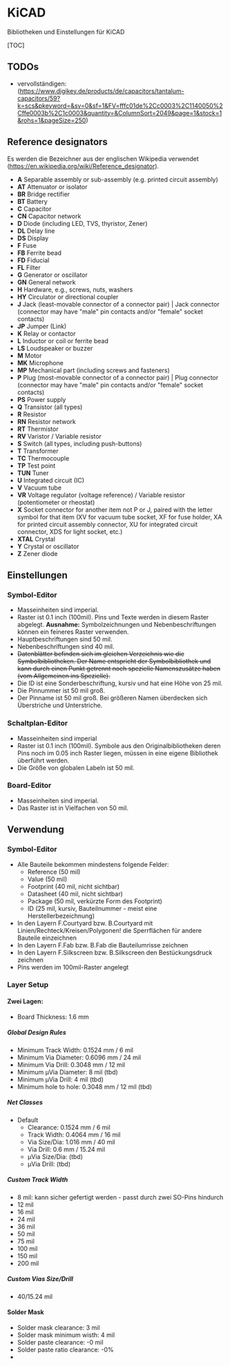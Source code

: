 # KiCAD

Bibliotheken und Einstellungen für KiCAD

[TOC]

## TODOs

- vervollständigen: (https://www.digikey.de/products/de/capacitors/tantalum-capacitors/59?k=scs&pkeyword=&sv=0&sf=1&FV=fffc01de%2Cc0003%2C1140050%2Cffe0003b%2C1c0003&quantity=&ColumnSort=2049&page=1&stock=1&rohs=1&pageSize=250)

## Reference designators

Es werden die Bezeichner aus der englischen Wikipedia verwendet (https://en.wikipedia.org/wiki/Reference_designator).

- **A**        Separable assembly or sub-assembly (e.g. printed circuit assembly)
- **AT**    Attenuator or isolator
- **BR**    Bridge rectifier
- **BT**    Battery
- **C**        Capacitor
- **CN**    Capacitor network
- **D**        Diode (including LED, TVS, thyristor, Zener)
- **DL**    Delay line
- **DS**    Display
- **F**        Fuse
- **FB**    Ferrite bead
- **FD**    Fiducial
- **FL**    Filter
- **G**        Generator or oscillator
- **GN**    General network
- **H**        Hardware, e.g., screws, nuts, washers
- **HY**    Circulator or directional coupler
- **J**        Jack (least-movable connector of a connector pair) | Jack connector (connector may have "male" pin contacts and/or "female" socket contacts)
- **JP**    Jumper (Link)
- **K**        Relay or contactor
- **L**        Inductor or coil or ferrite bead
- **LS**    Loudspeaker or buzzer
- **M**        Motor
- **MK**    Microphone
- **MP**    Mechanical part (including screws and fasteners)
- **P**        Plug (most-movable connector of a connector pair) | Plug connector (connector may have "male" pin contacts and/or "female" socket contacts)
- **PS**    Power supply
- **Q**        Transistor (all types)
- **R**        Resistor
- **RN**    Resistor network
- **RT**    Thermistor
- **RV**    Varistor / Variable resistor
- **S**        Switch (all types, including push-buttons)
- **T**        Transformer
- **TC**    Thermocouple
- **TP**    Test point
- **TUN**    Tuner
- **U**        Integrated circuit (IC)
- **V**        Vacuum tube
- **VR**    Voltage regulator (voltage reference) / Variable resistor (potentiometer or rheostat)
- **X**        Socket connector for another item not P or J, paired with the letter symbol for that item (XV for vacuum tube socket, XF for fuse holder, XA for printed circuit assembly connector, XU for integrated circuit connector, XDS for light socket, etc.)
- **XTAL**    Crystal
- **Y**        Crystal or oscillator
- **Z**        Zener diode

## Einstellungen

### Symbol-Editor

- Masseinheiten sind imperial.
- Raster ist 0.1 inch (100mil). Pins und Texte werden in diesem Raster abgelegt. **Ausnahme:** Symbolzeichnungen und Nebenbeschriftungen können ein feineres Raster verwenden.
- Hauptbeschriftungen sind 50 mil.
- Nebenbeschriftungen sind 40 mil.
- ~~Datenblätter befinden sich im gleichen Verzeichnis wie die Symbolbibliotheken. Der Name entspricht der Symbolbibliothek und kann durch einen Punkt getrennt noch spezielle Namenszusätze haben (vom Allgemeinen ins Spezielle).~~
- Die ID ist eine Sonderbeschriftung, kursiv und hat eine Höhe von 25 mil.
- Die Pinnummer ist 50 mil groß.
- Der Pinname ist 50 mil groß. Bei größeren Namen überdecken sich Überstriche und Unterstriche.

### Schaltplan-Editor

- Masseinheiten sind imperial
- Raster ist 0.1 inch (100mil). Symbole aus den Originalbibliotheken deren Pins noch im 0.05 inch Raster liegen, müssen in eine eigene Bibliothek überführt werden.
- Die Größe von globalen Labeln ist 50 mil.

### Board-Editor

- Masseinheiten sind imperial.
- Das Raster ist in Vielfachen von 50 mil.

## Verwendung

### Symbol-Editor

- Alle Bauteile bekommen mindestens folgende Felder:
  - Reference (50 mil)
  - Value (50 mil)
  - Footprint (40 mil, nicht sichtbar)
  - Datasheet (40 mil, nicht sichtbar)
  - Package (50 mil, verkürzte Form des Footprint)
  - ID (25 mil, kursiv, Bauteilnummer - meist eine Herstellerbezeichnung)
- In den Layern F.Courtyard bzw. B.Courtyard mit Linien/Rechteck/Kreisen/Polygonen! die Sperrflächen für andere Bauteile einzeichnen
- In den Layern F.Fab bzw. B.Fab die Bauteilumrisse zeichnen
- In den Layern F.Silkscreen bzw. B.Silkscreen den Bestückungsdruck zeichnen
- Pins werden im 100mil-Raster angelegt

### Layer Setup

#### Zwei Lagen:

- Board Thickness: 1.6 mm

##### Global Design Rules

- Minimum Track Width: 0.1524 mm / 6 mil
- Minimum Via Diameter: 0.6096 mm / 24 mil
- Minimum Via Drill: 0.3048 mm / 12 mil
- Minimum µVia Diameter: 8 mil (tbd)
- Minimum µVia Drill: 4 mil (tbd)
- Minimum hole to hole: 0.3048 mm / 12 mil (tbd)

##### Net Classes

- Default
  - Clearance: 0.1524 mm / 6 mil
  - Track Width: 0.4064 mm / 16 mil
  - Via Size/Dia: 1.016 mm / 40 mil
  - Via Drill: 0.6 mm / 15.24 mil
  - µVia Size/Dia: (tbd)
  - µVia Drill: (tbd)

##### Custom Track Width

- 8 mil: kann sicher gefertigt werden - passt durch zwei SO-Pins hindurch
- 12 mil
- 16 mil
- 24 mil
- 36 mil
- 50 mil
- 75 mil
- 100 mil
- 150 mil
- 200 mil

##### Custom Vias Size/Drill

- 40/15.24 mil

#### Solder Mask

- Solder mask clearance: 3 mil
- Solder mask minimum wisth: 4 mil
- Solder paste clearance: -0 mil
- Solder paste ratio clearance: -0%
- 
